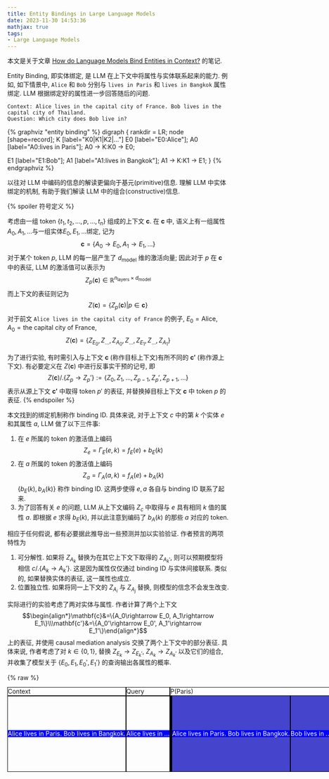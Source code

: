 ```yaml
---
title: Entity Bindings in Large Language Models
date: 2023-11-30 14:53:36
mathjax: true
tags:
- Large Language Models
---
```


本文是关于文章 [How do Language Models Bind Entities in Context?](https://arxiv.org/abs/2310.17191) 的笔记.

Entity Binding, 即实体绑定, 是 LLM 在上下文中将属性与实体联系起来的能力. 例如, 如下情景中, `Alice` 和 `Bob` 分别与 `lives in Paris` 和 `lives in Bangkok` 属性绑定. LLM 根据绑定好的属性进一步回答随后的问题.

```plaintext
Context: Alice lives in the capital city of France. Bob lives in the capital city of Thailand.
Question: Which city does Bob live in?
```

<!-- more -->

{% graphviz "entity binding" %}
digraph {
  rankdir = LR;
  node [shape=record];
  K [label="<K0>K0|<K1>K1|<K2>K2|..."]
  E0 [label="E0:Alice"];
  A0 [label="A0:lives in Paris"];
  A0 -> K:K0 -> E0;

  E1 [label="E1:Bob"];
  A1 [label="A1:lives in Bangkok"];
  A1 -> K:K1 -> E1;
}
{% endgraphviz %}

以往对 LLM 中编码的信息的解读更偏向于基元(primitive)信息. 理解 LLM 中实体绑定的机制, 有助于我们解读 LLM 中的组合(constructive)信息.

{% spoiler 符号定义 %}

考虑由一组 token $\{t_1, t_2, \dots, p, \dots, t_n\}$ 组成的上下文 $\mathbf{c}$. 在 $\mathbf{c}$ 中, 语义上有一组属性$A_0, A_1, \dots$与一组实体$E_0, E_1, \dots$绑定, 记为 $$\mathbf{c}=\{A_0\rightarrow E_0, A_1\rightarrow E_1, \dots\}$$
对于某个 token $p$, LLM 的每一层产生了 $d_\text{model}$ 维的激活向量; 因此对于 $p$ 在 $\mathbf{c}$ 中的表征, LLM 的激活值可以表示为 $$Z_p(\mathbf{c}) \in \mathbb{R}^{n_\text{layers}\times d_\text{model}}$$
而上下文的表征则记为 $$Z(\mathbf{c})=\{Z_p(\mathbf{c})\vert p\in \mathbf{c}\}$$
对于前文 `Alice lives in the capital city of France` 的例子, $E_0=\text{Alice}$, $A_0=\text{the capital city of France}$, $$Z(\mathbf{c})=\{Z_{E_0}, Z_{\dots}, Z_{A_0}, Z_{\dots}, Z_{E_1}, Z_{\dots}, Z_{A_1}\}$$

为了进行实验, 有时需引入与上下文 $\mathbf{c}$ (称作目标上下文)有所不同的 $\mathbf{c'}$ (称作源上下文). 有必要定义在 $Z(\mathbf{c})$ 中进行反事实干预的记号, 即 $$Z(\mathbf{c})/.\{Z_p\rightarrow Z_p'\}:=\{Z_0, Z_1, \dots, Z_{p-1}, Z_p', Z_{p+1}, \dots\}$$ 表示从源上下文 $\mathbf{c'}$ 中取得 token $p'$ 的表征, 并替换掉目标上下文 $\mathbf{c}$ 中 token $p$ 的表征.
{% endspoiler %}

本文找到的绑定机制称作 binding ID. 具体来说, 对于上下文 $c$ 中的第 $k$ 个实体 $e$ 和其属性 $a$, LLM 做了以下三件事:

1. 在 $e$ 所属的 token 的激活值上编码 $$Z_{e}=\Gamma_E(e, k)=f_E(e) + b_E(k)$$
2. 在 $a$ 所属的 token 的激活值上编码 $$Z_{a}=\Gamma_A(a, k)=f_A(e) + b_A(k)$$ $\{b_E(k), b_A(k)\}$ 称作 binding ID. 这两步使得 $e, a$ 各自与 binding ID 联系了起来.
3. 为了回答有关 $e$ 的问题, LLM 从上下文编码 $Z_c$ 中取得与 $e$ 具有相同 $k$ 值的属性 $a$. 即根据 $e$ 求得 $b_E(k)$, 并以此注意到编码了 $b_A(k)$ 的那些 $a$ 对应的 token.

相应于任何假说, 都有必要据此推导出一些预测并加以实验验证. 作者预言的两项特性为

1. 可分解性. 如果将 $Z_{A_k}$ 替换为在其它上下文下取得的 $Z_{A_k'}$, 则可以预期模型将相信 $c/.\{A_k\rightarrow A_k'\}$. 这是因为属性仅仅通过 binding ID 与实体间接联系. 类似的, 如果替换实体的表征, 这一属性也成立.
2. 位置独立性. 如果将同一上下文的 $Z_{A_i}$ 与 $Z_{A_j}$ 替换, 则模型的信念不会发生改变.

实际进行的实验考虑了两对实体与属性. 作者计算了两个上下文 $$\begin{align*}\mathbf{c}&=\{A_0\rightarrow E_0, A_1\rightarrow E_1\}\\\mathbf{c'}&=\{A_0'\rightarrow E_0', A_1'\rightarrow E_1'\}\end{align*}$$ 上的表征, 并使用 causal mediation analysis 交换了两个上下文中的部分表征. 具体来说, 作者考虑了对 $k \in \{0, 1\}$, 替换 $Z_{E_k}\rightarrow Z_{E_k'}$, $Z_{A_k}\rightarrow Z_{A_k'}$ 以及它们的组合, 并收集了模型关于 $\{E_0, E_1, E_0', E_1'\}$ 的查询输出各属性的概率.

{% raw %}
<style>
    .blue {
        background-color: blue;
        color: white;
        margin: 0px;
        line-height: 1.2;
        white-space: pre;
    }
    .green {
        background-color: green;
        color: white;
        margin: 0px;
        line-height: 1.2;
        white-space: pre;
    }
    .grid-container {
        display: grid;
        grid-template-columns: max-content max-content 1fr 1fr 1fr 1fr; /* 第一列宽度为最宽的内容，其余列平分剩余空间 */
        grid-auto-rows: min-content;
        grid-gap: 0px;
        align-items: center;
    }
    .grid-item {
        border: 1px solid black;
        padding: 0px;
        white-space: nowrap;
        line-height: 1.2;
        display: flex;
        align-items: center;
        height: 100%;
    }
    .high {
        background-color: #cc4444;
    }
    .low {
        background-color: #4444cc;
    }
</style>
<div class="grid-container">
    <div class="grid-item">Context</div>
    <div class="grid-item">Query</div>
    <div class="grid-item">P(Paris)</div>
    <div class="grid-item">P(Bangkok)</div>
    <div class="grid-item">P(Rome)</div>
    <div class="grid-item">P(Mumbai)</div>
    <!-- context c -->
    <div class="grid-item">
        <span class="blue">Alice lives in Paris. Bob lives in Bangkok.</span>
    </div>
    <div class="grid-item">
        <span class="blue">Alice lives in ...</span>
    </div>
    <div class="grid-item high"/><div class="grid-item low"/><div class="grid-item low"/><div class="grid-item low"/>
    <div class="grid-item">
        <span class="blue">Alice lives in Paris. Bob lives in Bangkok.</span>
    </div>
    <div class="grid-item">
        <span class="blue">Bob lives in ...</span>
    </div>
    <div class="grid-item low"/><div class="grid-item high"/><div class="grid-item low"/><div class="grid-item low"/>
    <!-- context c' -->
    <div class="grid-item">
        <span class="green">Tracy lives in Rome. John lives in Mumbai.</span>
    </div>
    <div class="grid-item">
        <span class="green">Tracy lives in ...</span>
    </div>
    <div class="grid-item low"/><div class="grid-item low"/><div class="grid-item high"/><div class="grid-item low"/>
    <div class="grid-item">
        <span class="green">Tracy lives in Rome. John lives in Mumbai.</span>
    </div>
    <div class="grid-item">
        <span class="green">John lives in ...</span>
    </div>
    <div class="grid-item low"/><div class="grid-item low"/><div class="grid-item low"/><div class="grid-item high"/>
    <!-- replace attribute -->
    <span class="grid-item">
        <span class="blue">Alice lives in </span><span class="green">Rome</span><span class="blue">. Bob lives in Bangkok.</span>
    </span>
    <div class="grid-item">
        <span class="blue">Alice lives in ...</span>
    </div>
    <div class="grid-item low"/><div class="grid-item low"/><div class="grid-item high"/><div class="grid-item low"/>
    <div class="grid-item">
        <span class="blue">Alice lives in </span><span class="green">Rome</span><span class="blue">. Bob lives in Bangkok.</span>
    </div>
    <div class="grid-item">
        <span class="blue">Bob lives in ...</span>
    </div>
    <div class="grid-item low"/><div class="grid-item high"/><div class="grid-item low"/><div class="grid-item low"/>
    <!-- replace entity -->
    <span class="grid-item">
        <span class="green">Tracy</span><span class="blue"> lives in Paris. Bob lives in Bangkok.</span>
    </span>
    <div class="grid-item">
        <span class="blue">Alice lives in ...</span>
    </div>
    <div class="grid-item low"/><div class="grid-item low"/><div class="grid-item low"/><div class="grid-item low"/>
    <span class="grid-item">
        <span class="green">Tracy</span><span class="blue"> lives in Paris. Bob lives in Bangkok.</span>
    </span>
    <div class="grid-item">
        <span class="blue">Bob lives in ...</span>
    </div>
    <div class="grid-item low"/><div class="grid-item high"/><div class="grid-item low"/><div class="grid-item low"/>
    <span class="grid-item">
        <span class="green">Tracy</span><span class="blue"> lives in Paris. Bob lives in Bangkok.</span>
    </span>
    <div class="grid-item">
        <span class="green">Tracy</span><span class="blue"> lives in ...</span>
    </div>
    <div class="grid-item high"/><div class="grid-item low"/><div class="grid-item low"/><div class="grid-item low"/>
    <span class="grid-item">
        <span class="green">Tracy</span><span class="blue"> lives in Paris. Bob lives in Bangkok.</span>
    </span>
    <div class="grid-item">
        <span class="green">John</span><span class="blue"> lives in ...</span>
    </div>
    <div class="grid-item low"/><div class="grid-item low"/><div class="grid-item low"/><div class="grid-item low"/>
</div>
{% endraw %}

如上表所示, 模型给出的概率(红色为高)与可分解性给出的预测相符. 直接将蓝色上下文中的 `Paris` 的表征替换为根据绿色上下文求出的 `Rome` 的表征导致模型相信 `Alice` 住在罗马.

另一方面, 考虑到 Transformer 中, 模型对于 token 位置的感知完全基于 positional embedding, 因此也只需调整此项来"挪动" token 的位置. 这一挪动记作 $\{X_k\rightarrow k'\}$

作者考虑了将 $E_0$ 的位置逐渐与 $E_1$ 的位置交换的挪动方式: $$\{X_{E_0}\rightarrow x, X_{E_1}\rightarrow X_{E_1}-(x-X_{E_0})\}, \forall x \in \{X_{E_0}, X_{E_0}+1, \dots, X_{E_1}\}$$

在这一过程中, 可以绘制出模型预测各有关 token 的对数概率与$x$的关系. 作者发现, 尽管这些概率与 $x$ 有关, 最终的结论仍然成立, 因为 $x$ 改变时, 各概率同步变化, 不论某个属性是否被绑定了, 说明这一变化只是模型学到的其它 bias.

以上实验只证明了实体绑定的过程中, 存在一个中间变量; **只要实体和属性分别绑定到同一个中间变量值上, 这一对实体和属性就实现了绑定**. 然而, 这些实验尚不能确定中间变量值的形式(即 $\Gamma_E(e, k), \Gamma_A(a, k)$ 的形式). 不妨在此继续贯彻先猜想后验证的优良传统, 依据 LLM 大概率使用线性的信息编码这一先验信息, 猜测 $\Gamma_E(e, k), \Gamma_A(a, k)$ 这些双参映射是由关于两个参数的独立部分相加而成的.

在这一假设下, $$\begin{align*}\Delta_A(k)&:=\Gamma_A(\alpha, k)-\Gamma_A(\alpha, 0)\quad\forall \alpha\\\Delta_E(k)&:=\Gamma_E(\beta, k)-\Gamma_E(\beta, 0)\quad\forall \beta\end{align*}$$ 是与 $\alpha, \beta$ 无关的值(实际上可能有弱相关). 这一值的实际估计可以通过对数据集采样求平均来得到, 以去除该弱相关性.

在获得了 $\Delta_A(k)$ 与 $\Delta_E(k)$ 后, 我们可以进一步地干涉实体绑定过程中的这个中间变量. 我们预期, $\{Z_{A_0}\rightarrow Z_{A_0}+\Delta_A(1), Z_{A_1}\rightarrow Z_{A_1}-\Delta_A(1)\}$ 这一干涉可以使得模型认为 $A_0, A_1$ 发生了交换, 将 $A_0, E_1$ 和 $A_1, E_0$ 进行绑定.
